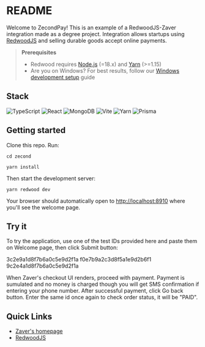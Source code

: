 # README

Welcome to ZecondPay! This is an example of a RedwoodJS-Zaver integration made as a degree project. Integration allows startups using [RedwoodJS](https://redwoodjs.com) and selling durable goods accept online payments.

> **Prerequisites**
>
> - Redwood requires [Node.js](https://nodejs.org/en/) (=18.x) and [Yarn](https://yarnpkg.com/) (>=1.15)
> - Are you on Windows? For best results, follow our [Windows development setup](https://redwoodjs.com/docs/how-to/windows-development-setup) guide


## Stack

![TypeScript](https://img.shields.io/badge/typescript-%23007ACC.svg?style=for-the-badge&logo=typescript&logoColor=white)
![React](https://img.shields.io/badge/React-20232A?style=for-the-badge&logo=react&logoColor=61DAFB)
![MongoDB](https://img.shields.io/badge/MongoDB-4EA94B?style=for-the-badge&logo=mongodb&logoColor=white)
![Vite](https://img.shields.io/badge/vite-%23646CFF.svg?style=for-the-badge&logo=vite&logoColor=white)
![Yarn](https://img.shields.io/badge/yarn-%232C8EBB.svg?style=for-the-badge&logo=yarn&logoColor=white)
![Prisma](https://img.shields.io/badge/Prisma-3982CE?style=for-the-badge&logo=Prisma&logoColor=white)


## Getting started

Clone this repo. Run:

```
cd zecond
```

```
yarn install
```

Then start the development server:

```
yarn redwood dev
```

Your browser should automatically open to [http://localhost:8910](http://localhost:8910) where you'll see the welcome page.



## Try it

To try the application, use one of the test IDs provided here and paste them on Welcome page, then click Submit button:

3c2e9a1d8f7b6a0c5e9d2f1a
f0e7b9a2c3d8f5a1e9d2b6f1
9c2e4a1d8f7b6a0c5e9d2f1a

When Zaver's checkout UI renders, proceed with payment. Payment is sumulated and no money is charged though you will get SMS confirmation if entering your phone number. After successful payment, click Go back button. Enter the same id once again to check order status, it will be "PAID".



## Quick Links

- [Zaver's homepage](https://zaver.com)
- [RedwoodJS](https://redwoodjs.com)

